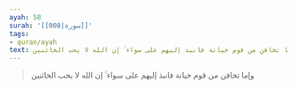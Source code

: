 ```yaml
---
ayah: 58
surah: '[[008|سورة]]'
tags:
- quran/ayah
text: وإما تخافن من قوم خيانة فانبذ إليهم على سواء ۚ إن الله لا يحب الخائنين
---
```

> وإما تخافن من قوم خيانة فانبذ إليهم على سواء ۚ إن الله لا يحب الخائنين
